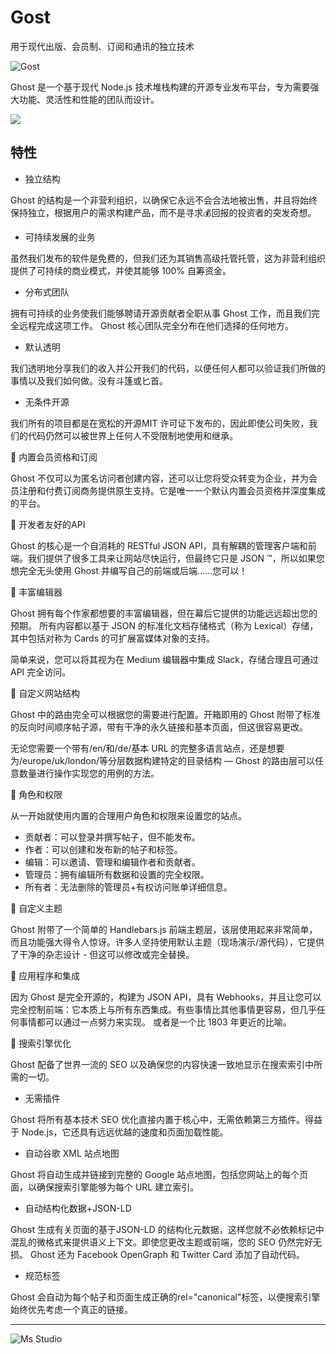 # Gost

用于现代出版、会员制、订阅和通讯的独立技术

![Gost](https://file.lifebus.top/imgs/gost_cover.png)

Ghost 是一个基于现代 Node.js 技术堆栈构建的开源专业发布平台，专为需要强大功能、灵活性和性能的团队而设计。

![](https://img.shields.io/badge/%E6%96%B0%E7%96%86%E8%90%8C%E6%A3%AE%E8%BD%AF%E4%BB%B6%E5%BC%80%E5%8F%91%E5%B7%A5%E4%BD%9C%E5%AE%A4-%E6%8F%90%E4%BE%9B%E6%8A%80%E6%9C%AF%E6%94%AF%E6%8C%81-blue)

## 特性

+ 独立结构

Ghost 的结构是一个非营利组织，以确保它永远不会合法地被出售，并且将始终保持独立，根据用户的需求构建产品，而不是寻求💰回报的投资者的突发奇想。

+ 可持续发展的业务

虽然我们发布的软件是免费的，但我们还为其销售高级托管托管，这为非营利组织提供了可持续的商业模式，并使其能够 100% 自筹资金。

+ 分布式团队

拥有可持续的业务使我们能够聘请开源贡献者全职从事 Ghost 工作，而且我们完全远程完成这项工作。 Ghost 核心团队完全分布在他们选择的任何地方。

+ 默认透明

我们透明地分享我们的收入并公开我们的代码，以便任何人都可以验证我们所做的事情以及我们如何做。没有斗篷或匕首。

+ 无条件开源

我们所有的项目都是在宽松的开源MIT 许可证下发布的，因此即使公司失败，我们的代码仍然可以被世界上任何人不受限制地使用和继承。

🚀 内置会员资格和订阅

Ghost 不仅可以为匿名访问者创建内容，还可以让您将受众转变为企业，并为会员注册和付费订阅商务提供原生支持。它是唯一一个默认内置会员资格并深度集成的平台。

🚀 开发者友好的API

Ghost 的核心是一个自消耗的 RESTful JSON API，具有解耦的管理客户端和前端。我们提供了很多工具来让网站尽快运行，但最终它只是
JSON ™️，所以如果您想完全无头使用 Ghost 并编写自己的前端或后端……您可以！

🚀 丰富编辑器

Ghost 拥有每个作家都想要的丰富编辑器，但在幕后它提供的功能远远超出您的预期。
所有内容都以基于 JSON 的标准化文档存储格式（称为 Lexical）存储，其中包括对称为 Cards 的可扩展富媒体对象的支持。

简单来说，您可以将其视为在 Medium 编辑器中集成 Slack，存储合理且可通过 API 完全访问。

🚀 自定义网站结构

Ghost 中的路由完全可以根据您的需要进行配置。开箱即用的 Ghost 附带了标准的反向时间顺序帖子源，带有干净的永久链接和基本页面，但这很容易更改。

无论您需要一个带有/en/和/de/基本 URL 的完整多语言站点，还是想要为/europe/uk/london/等分层数据构建特定的目录结构 — Ghost
的路由层可以任意数量进行操作实现您的用例的方法。

🚀 角色和权限

从一开始就使用内置的合理用户角色和权限来设置您的站点。

+ 贡献者：可以登录并撰写帖子，但不能发布。
+ 作者：可以创建和发布新的帖子和标签。
+ 编辑：可以邀请、管理和编辑作者和贡献者。
+ 管理员：拥有编辑所有数据和设置的完全权限。
+ 所有者：无法删除的管理员+有权访问账单详细信息。

🚀 自定义主题

Ghost 附带了一个简单的 Handlebars.js
前端主题层，该层使用起来非常简单，而且功能强大得令人惊讶。许多人坚持使用默认主题（现场演示/源代码），它提供了干净的杂志设计 -
但这可以修改或完全替换。

🚀 应用程序和集成

因为 Ghost 是完全开源的，构建为 JSON API，具有 Webhooks，并且让您可以完全控制前端：它本质上与所有东西集成。有些事情比其他事情更容易，但几乎任何事情都可以通过一点努力来实现。
或者是一个比 1803 年更近的比喻。

🚀 搜索引擎优化

Ghost 配备了世界一流的 SEO 以及确保您的内容快速一致地显示在搜索索引中所需的一切。

+ 无需插件

Ghost 将所有基本技术 SEO 优化直接内置于核心中，无需依赖第三方插件。得益于 Node.js，它还具有远远优越的速度和页面加载性能。

+ 自动谷歌 XML 站点地图

Ghost 将自动生成并链接到完整的 Google 站点地图，包括您网站上的每个页面，以确保搜索引擎能够为每个 URL 建立索引。

+ 自动结构化数据+JSON-LD

Ghost 生成有关页面的基于JSON-LD 的结构化元数据，这样您就不必依赖标记中混乱的微格式来提供语义上下文。即使您更改主题或前端，您的
SEO 仍然完好无损。
Ghost 还为 Facebook OpenGraph 和 Twitter Card 添加了自动代码。

+ 规范标签

Ghost 会自动为每个帖子和页面生成正确的rel="canonical"标签，以便搜索引擎始终优先考虑一个真正的链接。

---

![Ms Studio](https://file.lifebus.top/imgs/ms_blank_001.png)

